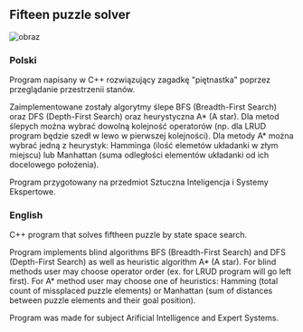 ## Fifteen puzzle solver ##

![obraz](https://user-images.githubusercontent.com/93220207/175778866-9486b5cb-6a6d-4f45-9774-542feed49745.png)

### Polski ###

Program napisany w C++ rozwiązujący zagadkę "piętnastka" poprzez przeglądanie przestrzenii stanów. 

Zaimplementowane zostały algorytmy ślepe BFS (Breadth-First Search) oraz DFS (Depth-First Search) oraz heurystyczna A* (A star).
Dla metod ślepych można wybrać dowolną kolejność operatorów (np. dla LRUD program będzie szedł w lewo w pierwszej kolejności). Dla metody A* można wybrać jedną z heurystyk: Hamminga (ilość elemetów układanki w złym miejscu) lub Manhattan (suma odległości elementów układanki od ich docelowego położenia).

Program przygotowany na przedmiot Sztuczna Inteligencja i Systemy Ekspertowe.

### English ###

C++ program that solves fiftheen puzzle by state space search.

Program implements blind algorithms BFS (Breadth-First Search) and DFS (Depth-First Search) as well as heuristic algorithm A* (A star).
For blind methods user may choose operator order (ex. for LRUD program will go left first). For A* method user may choose one of heuristics: Hamming (total count of missplaced puzzle elements) or Manhattan (sum of distances between puzzle elements and their goal position).

Program was made for subject Arificial Intelligence and Expert Systems.
